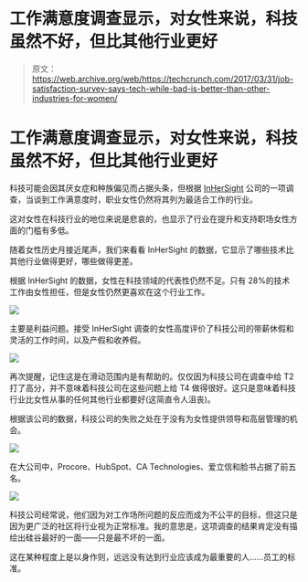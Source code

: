 # 工作满意度调查显示，对女性来说，科技虽然不好，但比其他行业更好

> 原文：<https://web.archive.org/web/https://techcrunch.com/2017/03/31/job-satisfaction-survey-says-tech-while-bad-is-better-than-other-industries-for-women/>

# 工作满意度调查显示，对女性来说，科技虽然不好，但比其他行业更好

科技可能会因其厌女症和种族偏见而占据头条，但根据 [InHerSight](https://web.archive.org/web/20230323153502/https://www.inhersight.com/) 公司的一项调查，当谈到工作满意度时，职业女性仍然将其列为最适合工作的行业。

这对女性在科技行业的地位来说是悲哀的，也显示了行业在提升和支持职场女性方面的门槛有多低。

随着女性历史月接近尾声，我们来看看 InHerSight 的数据，它显示了哪些技术比其他行业做得更好，哪些做得更差。

根据 InHerSight 的数据，女性在科技领域的代表性仍然不足。只有 28%的技术工作由女性担任，但是女性仍然更喜欢在这个行业工作。

![](img/6fa3d6190249fb372dbad770594035a5.png)

主要是利益问题。接受 InHerSight 调查的女性高度评价了科技公司的带薪休假和灵活的工作时间，以及产假和收养假。

![](img/7904e90ddc9d01ed775dcaebd64116ef.png)

再次提醒，记住这是在滑动范围内是有帮助的。仅仅因为科技公司在调查中给 T2 打了高分，并不意味着科技公司在这些问题上给 T4 做得很好。这只是意味着科技行业比女性从事的任何其他行业都要好(这简直令人沮丧)。

根据该公司的数据，科技公司的失败之处在于没有为女性提供领导和高层管理的机会。

![](img/93dc742d8e0a7271290fe4d2f3092fc0.png)

在大公司中，Procore、HubSpot、CA Technologies、爱立信和脸书占据了前五名。

![](img/e02adb7a0136b38c0d75970970b0beb4.png)

科技公司经常说，他们因为对工作场所问题的反应而成为不公平的目标，但这只是因为更广泛的社区将行业视为正常标准。我的意思是，这项调查的结果肯定没有描绘出硅谷最好的一面——只是最不坏的一面。

这在某种程度上是以身作则，远远没有达到行业应该成为最重要的人……员工的标准。